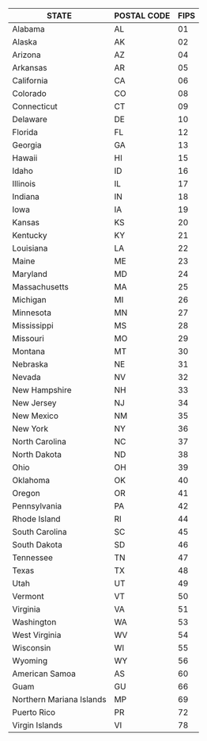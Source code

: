 | STATE                    | POSTAL CODE | FIPS |
|--------------------------|-------------|------|
| Alabama                  | AL          | 01   |
| Alaska                   | AK          | 02   |
| Arizona                  | AZ          | 04   |
| Arkansas                 | AR          | 05   |
| California               | CA          | 06   |
| Colorado                 | CO          | 08   |
| Connecticut              | CT          | 09   |
| Delaware                 | DE          | 10   |
| Florida                  | FL          | 12   |
| Georgia                  | GA          | 13   |
| Hawaii                   | HI          | 15   |
| Idaho                    | ID          | 16   |
| Illinois                 | IL          | 17   |
| Indiana                  | IN          | 18   |
| Iowa                     | IA          | 19   |
| Kansas                   | KS          | 20   |
| Kentucky                 | KY          | 21   |
| Louisiana                | LA          | 22   |
| Maine                    | ME          | 23   |
| Maryland                 | MD          | 24   |
| Massachusetts            | MA          | 25   |
| Michigan                 | MI          | 26   |
| Minnesota                | MN          | 27   |
| Mississippi              | MS          | 28   |
| Missouri                 | MO          | 29   |
| Montana                  | MT          | 30   |
| Nebraska                 | NE          | 31   |
| Nevada                   | NV          | 32   |
| New Hampshire            | NH          | 33   |
| New Jersey               | NJ          | 34   |
| New Mexico               | NM          | 35   |
| New York                 | NY          | 36   |
| North Carolina           | NC          | 37   |
| North Dakota             | ND          | 38   |
| Ohio                     | OH          | 39   |
| Oklahoma                 | OK          | 40   |
| Oregon                   | OR          | 41   |
| Pennsylvania             | PA          | 42   |
| Rhode Island             | RI          | 44   |
| South Carolina           | SC          | 45   |
| South Dakota             | SD          | 46   |
| Tennessee                | TN          | 47   |
| Texas                    | TX          | 48   |
| Utah                     | UT          | 49   |
| Vermont                  | VT          | 50   |
| Virginia                 | VA          | 51   |
| Washington               | WA          | 53   |
| West Virginia            | WV          | 54   |
| Wisconsin                | WI          | 55   |
| Wyoming                  | WY          | 56   |
| American Samoa           | AS          | 60   |
| Guam                     | GU          | 66   |
| Northern Mariana Islands | MP          | 69   |
| Puerto Rico              | PR          | 72   |
| Virgin Islands           | VI          | 78   |